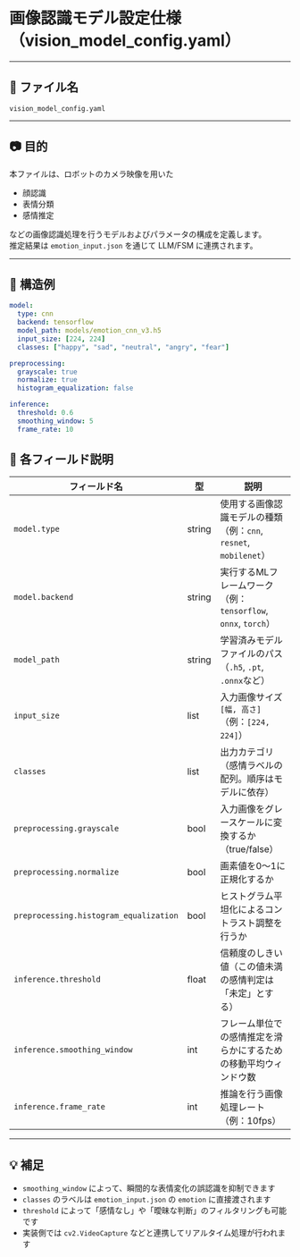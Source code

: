 # 画像認識モデル設定仕様（vision_model_config.yaml）

---

## 📄 ファイル名

`vision_model_config.yaml`

---

## 📷 目的

本ファイルは、ロボットのカメラ映像を用いた  
- 顔認識  
- 表情分類  
- 感情推定  

などの画像認識処理を行うモデルおよびパラメータの構成を定義します。  
推定結果は `emotion_input.json` を通じて LLM/FSM に連携されます。

---

## 🧾 構造例

```yaml
model:
  type: cnn
  backend: tensorflow
  model_path: models/emotion_cnn_v3.h5
  input_size: [224, 224]
  classes: ["happy", "sad", "neutral", "angry", "fear"]

preprocessing:
  grayscale: true
  normalize: true
  histogram_equalization: false

inference:
  threshold: 0.6
  smoothing_window: 5
  frame_rate: 10
```

## 📝 各フィールド説明

| フィールド名                           | 型      | 説明                                                                 |
|----------------------------------------|---------|----------------------------------------------------------------------|
| `model.type`                           | string  | 使用する画像認識モデルの種類（例：`cnn`, `resnet`, `mobilenet`）     |
| `model.backend`                        | string  | 実行するMLフレームワーク（例：`tensorflow`, `onnx`, `torch`）       |
| `model_path`                           | string  | 学習済みモデルファイルのパス（`.h5`, `.pt`, `.onnx`など）            |
| `input_size`                           | list    | 入力画像サイズ `[幅, 高さ]`（例：`[224, 224]`）                     |
| `classes`                              | list    | 出力カテゴリ（感情ラベルの配列。順序はモデルに依存）               |
| `preprocessing.grayscale`              | bool    | 入力画像をグレースケールに変換するか（true/false）                 |
| `preprocessing.normalize`              | bool    | 画素値を0〜1に正規化するか                                          |
| `preprocessing.histogram_equalization` | bool    | ヒストグラム平坦化によるコントラスト調整を行うか                    |
| `inference.threshold`                  | float   | 信頼度のしきい値（この値未満の感情判定は「未定」とする）           |
| `inference.smoothing_window`           | int     | フレーム単位での感情推定を滑らかにするための移動平均ウィンドウ数    |
| `inference.frame_rate`                 | int     | 推論を行う画像処理レート（例：10fps）                               |

---

## 💡 補足

- `smoothing_window` によって、瞬間的な表情変化の誤認識を抑制できます  
- `classes` のラベルは `emotion_input.json` の `emotion` に直接渡されます  
- `threshold` によって「感情なし」や「曖昧な判断」のフィルタリングも可能です  
- 実装側では `cv2.VideoCapture` などと連携してリアルタイム処理が行われます
